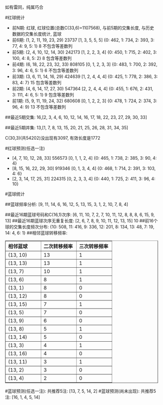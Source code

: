 <!-- 
.. title: 双色球2014090期(2014-08-07)数据分析报告
.. slug: slott-2014090-2014-08-07-report
.. date: 2014-08-08 08:00:00 UTC+08:00
.. tags: Lottery
.. link: 
.. description: 
.. type: text
-->

如有雷同，纯属巧合

<!-- TEASER_END-->

#红球统计

- 前N期: 红球, 红球位置(总数C(33,6)=1107568), 与前5期的交集长度, 与历史数据的交集长度统计, 蓝球
- 前6期: (1, 2, 11, 19, 23, 29) 23737 [1, 3, 5, 5, 5] {0: 462, 1: 734, 2: 393, 3: 77, 4: 9, 5: 1} 8 不包含等差数列
- 前5期: (2, 4, 10, 12, 14, 30) 242173 [1, 2, 2, 3, 4] {0: 450, 1: 715, 2: 402, 3: 100, 4: 8, 5: 2} 8 包含等差数列
- 前4期: (6, 18, 22, 23, 32, 33) 808105 [0, 1, 2, 3, 3] {0: 483, 1: 700, 2: 392, 3: 96, 4: 6, 5: 1} 6 不包含等差数列
- 前3期: (3, 6, 11, 14, 16, 29) 424639 [1, 2, 4, 4, 4] {0: 425, 1: 778, 2: 386, 3: 83, 4: 7} 15 包含等差数列
- 前2期: (4, 6, 14, 17, 27, 30) 547364 [2, 2, 4, 4, 4] {0: 455, 1: 676, 2: 431, 3: 111, 4: 6, 5: 1} 9 包含等差数列
- 前1期: (5, 9, 11, 19, 24, 32) 680608 [0, 1, 2, 2, 3] {0: 478, 1: 724, 2: 374, 3: 96, 4: 9} 13 不包含等差数列

##最近5期交集:
16,[2, 3, 4, 6, 10, 12, 14, 16, 17, 18, 22, 23, 27, 29, 30, 33]

##最近5期并集:
13,[1, 7, 8, 13, 15, 20, 21, 25, 26, 28, 31, 34, 35]

C(30,3)(共54202)没出现有3097, 
有效长度是1772

#红球预测(任选一注)

- [4, 7, 10, 12, 28, 33] 556573 [0, 1, 1, 2, 4] {0: 465, 1: 738, 2: 385, 3: 90, 4: 4}
- [8, 15, 16, 22, 29, 30] 919346 [0, 1, 3, 4, 4] {0: 468, 1: 714, 2: 391, 3: 103, 4: 6}
- [2, 3, 14, 17, 25, 31] 224315 [0, 2, 3, 3, 4] {0: 440, 1: 725, 2: 411, 3: 96, 4: 10}

#蓝球统计

##蓝球频率分析:
[9, 11, 14, 6, 16, 12, 5, 13, 15, 3, 1, 2, 10, 7, 8, 4]

##最近16期蓝球号码和C(16,1)次序:
[6, 11, 10, 7, 2, 7, 10, 11, 12, 8, 8, 8, 6, 15, 9, 13]
##最近16期蓝球次序无重复长度:
[2, 6, 7, 8, 9, 10, 11, 12, 13, 15] 10
##前16个球的交集长度频次分布:
{10: 508, 11: 416, 9: 336, 12: 201, 8: 134, 13: 48, 7: 19, 14: 4, 6: 1}
##相邻蓝球转移频率:
<table border="1" class="table table-striped dataframe">
  <thead>
    <tr style="text-align: left;">
      <th style="min-width: 100px;">相邻蓝球</th>
      <th style="min-width: 100px;">二次转移频率</th>
      <th style="min-width: 100px;">三次转移频率</th>
    </tr>
  </thead>
  <tbody>
    <tr>
      <td> (13, 10)</td>
      <td> 13</td>
      <td> 1</td>
    </tr>
    <tr>
      <td> (13, 13)</td>
      <td> 13</td>
      <td> 1</td>
    </tr>
    <tr>
      <td>  (13, 7)</td>
      <td> 10</td>
      <td> 1</td>
    </tr>
    <tr>
      <td>  (13, 6)</td>
      <td>  8</td>
      <td> 1</td>
    </tr>
    <tr>
      <td>  (13, 1)</td>
      <td>  8</td>
      <td> 0</td>
    </tr>
    <tr>
      <td> (13, 12)</td>
      <td>  8</td>
      <td> 0</td>
    </tr>
    <tr>
      <td> (13, 15)</td>
      <td>  7</td>
      <td> 1</td>
    </tr>
    <tr>
      <td>  (13, 5)</td>
      <td>  7</td>
      <td> 0</td>
    </tr>
    <tr>
      <td>  (13, 9)</td>
      <td>  6</td>
      <td> 0</td>
    </tr>
    <tr>
      <td>  (13, 8)</td>
      <td>  5</td>
      <td> 1</td>
    </tr>
    <tr>
      <td> (13, 14)</td>
      <td>  5</td>
      <td> 0</td>
    </tr>
    <tr>
      <td>  (13, 3)</td>
      <td>  4</td>
      <td> 1</td>
    </tr>
    <tr>
      <td> (13, 16)</td>
      <td>  4</td>
      <td> 0</td>
    </tr>
    <tr>
      <td> (13, 11)</td>
      <td>  3</td>
      <td> 1</td>
    </tr>
    <tr>
      <td>  (13, 2)</td>
      <td>  3</td>
      <td> 0</td>
    </tr>
    <tr>
      <td>  (13, 4)</td>
      <td>  2</td>
      <td> 0</td>
    </tr>
  </tbody>
</table>
#蓝球预测(任选一注):
共推荐5注: [13, 7, 5, 14, 2]
#蓝球预测(尚未出现):
共推荐5注: [16, 1, 4, 5, 14]

